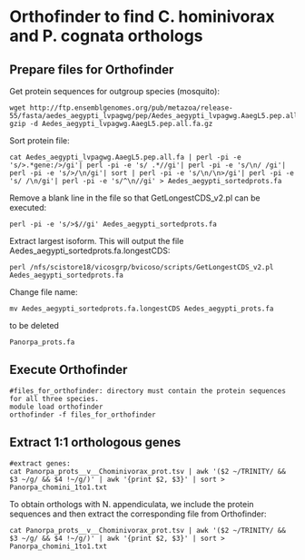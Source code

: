 # Orthofinder to find C. hominivorax and P. cognata orthologs
## Prepare files for Orthofinder
Get protein sequences for outgroup species (mosquito):
```
wget http://ftp.ensemblgenomes.org/pub/metazoa/release-55/fasta/aedes_aegypti_lvpagwg/pep/Aedes_aegypti_lvpagwg.AaegL5.pep.all.fa.gz
gzip -d Aedes_aegypti_lvpagwg.AaegL5.pep.all.fa.gz
```
Sort protein file:
```
cat Aedes_aegypti_lvpagwg.AaegL5.pep.all.fa | perl -pi -e 's/>.*gene:/>/gi'| perl -pi -e 's/ .*//gi'| perl -pi -e 's/\n/ /gi'| perl -pi -e 's/>/\n/gi'| sort | perl -pi -e 's/\n/\n>/gi'| perl -pi -e 's/ /\n/gi'| perl -pi -e 's/^\n//gi' > Aedes_aegypti_sortedprots.fa

```
Remove a blank line in the file so that GetLongestCDS_v2.pl can be executed:
```
perl -pi -e 's/>$//gi' Aedes_aegypti_sortedprots.fa
```
Extract largest isoform. This will output the file Aedes_aegypti_sortedprots.fa.longestCDS:
```
perl /nfs/scistore18/vicosgrp/bvicoso/scripts/GetLongestCDS_v2.pl Aedes_aegypti_sortedprots.fa
```
Change file name:
```
mv Aedes_aegypti_sortedprots.fa.longestCDS Aedes_aegypti_prots.fa
```
to be deleted
```
Panorpa_prots.fa
```
## Execute Orthofinder
```
#files_for_orthofinder: directory must contain the protein sequences for all three species.
module load orthofinder
orthofinder -f files_for_orthofinder

```
## Extract 1:1 orthologous genes
```
#extract genes:
cat Panorpa_prots__v__Chominivorax_prot.tsv | awk '($2 ~/TRINITY/ && $3 ~/g/ && $4 !~/g/)' | awk '{print $2, $3}' | sort > Panorpa_chomini_1to1.txt
```
To obtain orthologs with N. appendiculata, we include the protein sequences and then extract the corresponding file from Orthofinder:
```
cat Panorpa_prots__v__Chominivorax_prot.tsv | awk '($2 ~/TRINITY/ && $3 ~/g/ && $4 !~/g/)' | awk '{print $2, $3}' | sort > Panorpa_chomini_1to1.txt
```
